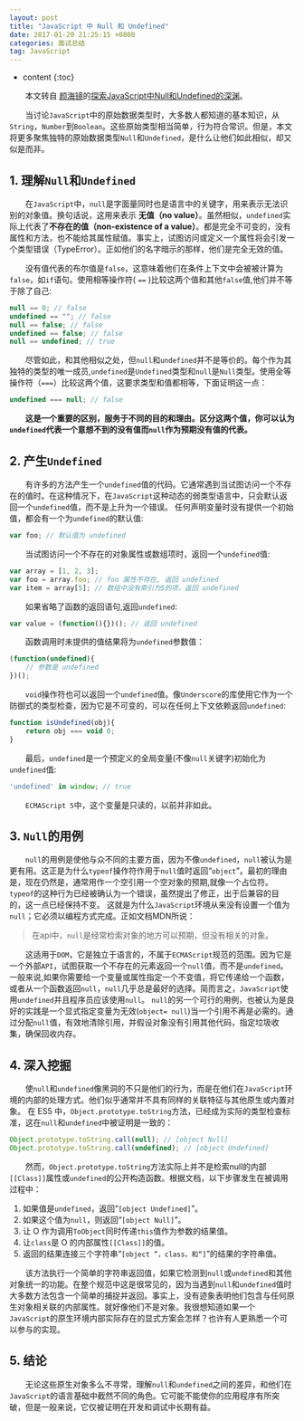 ```yaml
---
layout: post
title: "JavaScript 中 Null 和 Undefined"
date: 2017-01-20 21:25:15 +0800
categories: 面试总结
tag: JavaScript
---
```


* content
{:toc}

　　本文转自 [颜海镜](http://yanhaijing.com/)的[探索JavaScript中Null和Undefined的深渊](http://yanhaijing.com/javascript/2014/01/05/exploring-the-abyss-of-null-and-undefined-in-javascript/)。


　　当讨论```JavaScript```中的原始数据类型时，大多数人都知道的基本知识，从```String```，```Number```到```Boolean```。这些原始类型相当简单，行为符合常识。但是，本文将更多聚焦独特的原始数据类型```Null```和```Undefined```，是什么让他们如此相似，却又似是而非。<!-- more -->

## 1. 理解```Null```和```Undefined```

　　在```JavaScript```中，```null```是字面量同时也是语言中的关键字，用来表示无法识别的对象值。换句话说，这用来表示 **无值（no value）**。虽然相似，```undefined```实际上代表了**不存在的值（non-existence of a value）**。都是完全不可变的，没有属性和方法，也不能给其属性赋值。事实上，试图访问或定义一个属性将会引发一个类型错误（TypeError）。正如他们的名字暗示的那样，他们是完全无效的值。

　　没有值代表的布尔值是```false```，这意味着他们在条件上下文中会被被计算为```false```，如```if```语句。使用相等操作符( ```==``` )比较这两个值和其他```false```值,他们并不等于除了自己:

```js
null == 0; // false
undefined == ""; // false
null == false; // false
undefined == false; // false
null == undefined; // true
```

　　尽管如此，和其他相似之处，但```null```和```undefined```并不是等价的。每个作为其独特的类型的唯一成员,```undefined```是```Undefined```类型和```null```是```Null```类型。使用全等操作符（```===```）比较这两个值，这要求类型和值都相等，下面证明这一点：

```js
undefined === null; // false
```

　　**这是一个重要的区别，服务于不同的目的和理由。区分这两个值，你可以认为```undefined```代表一个意想不到的没有值而```null```作为预期没有值的代表。**

## 2. 产生```Undefined```

　　有许多的方法产生一个```undefined```值的代码。它通常遇到当试图访问一个不存在的值时。在这种情况下，在```JavaScript```这种动态的弱类型语言中，只会默认返回一个```undefined```值，而不是上升为一个错误。 任何声明变量时没有提供一个初始值，都会有一个为```undefined```的默认值:

```js
var foo; // 默认值为 undefined
```

　　当试图访问一个不存在的对象属性或数组项时，返回一个```undefined```值:

```js
var array = [1, 2, 3];
var foo = array.foo; // foo 属性不存在, 返回 undefined
var item = array[5]; // 数组中没有索引为5的项，返回 undefined
```

　　如果省略了函数的返回语句,返回```undefined```:

```js
var value = (function(){})(); // 返回 undefined
```

　　函数调用时未提供的值结果将为```undefined```参数值：

```js
(function(undefined){
    // 参数是 undefined
})();
```

　　```void```操作符也可以返回一个```undefined```值。像```Underscore```的库使用它作为一个防御式的类型检查，因为它是不可变的，可以在任何上下文依赖返回```undefined```:

```js
function isUndefined(obj){
    return obj === void 0;
}
```

　　最后，```undefined```是一个预定义的全局变量(不像```null```关键字)初始化为```undefined```值:

```js
'undefined' in window; // true
```

　　```ECMAScript 5```中，这个变量是只读的，以前并非如此。

## 3. ```Null```的用例

　　```null```的用例是使他与众不同的主要方面，因为不像```undefined```，```null```被认为是更有用。这正是为什么```typeof```操作符作用于```null```值时返回“```object```”。最初的理由是，现在仍然是，通常用作一个空引用一个空对象的预期,就像一个占位符。```typeof```的这种行为已经被确认为一个错误，虽然提出了修正，出于后兼容的目的，这一点已经保持不变。 这就是为什么```JavaScript```环境从来没有设置一个值为```null```；它必须以编程方式完成。正如文档MDN所说：

> 在api中，```null```是经常检索对象的地方可以预期，但没有相关的对象。

　　这适用于```DOM```，它是独立于语言的，不属于```ECMAScript```规范的范围。因为它是一个外部```API```，试图获取一个不存在的元素返回一个```null```值，而不是```undefined```。 一般来说,如果你需要给一个变量或属性指定一个不变值，将它传递给一个函数，或者从一个函数返回```null```，```null```几乎总是最好的选择。简而言之，```JavaScript```使用```undefined```并且程序员应该使用```null```。 ```null```的另一个可行的用例，也被认为是良好的实践是一个显式指定变量为无效(```object= null```)当一个引用不再是必需的。通过分配```null```值，有效地清除引用，并假设对象没有引用其他代码，指定垃圾收集，确保回收内存。

## 4. 深入挖掘

　　使```null```和```undefined```像黑洞的不只是他们的行为，而是在他们在```JavaScript```环境的内部的处理方式。他们似乎通常并不具有同样的关联特征与其他原生或内置对象。 在 ES5 中，```Object.prototype.toString```方法，已经成为实际的类型检查标准，这在```null```和```undefined```中被证明是一致的：

```js
Object.prototype.toString.call(null); // [object Null]
Object.prototype.toString.call(undefined); // [object Undefined]
```

　　然而，```Object.prototype.toString```方法实际上并不是检索null的内部```[[Class]]```属性或```undefined```的公开构造函数。根据文档，以下步骤发生在被调用过程中：

1. 如果值是```undefined```，返回“```[object Undefined]```”。
2. 如果这个值为```null```，则返回“```[object Null]```”。
3. 让 O 作为调用```ToObject```同时传递```this```值作为参数的结果值。
4. 让```class```是 O 的内部属性```[[Class]]```的值。
5. 返回的结果连接三个字符串“```[object ”，class，和“]```”的结果的字符串值。

　　该方法执行一个简单的字符串返回值，如果它检测到```null```或```undefined```和其他对象统一的功能。在整个规范中这是很常见的，因为当遇到```null```和```undefined```值时大多数方法包含一个简单的捕捉并返回。事实上，没有迹象表明他们包含与任何原生对象相关联的内部属性。就好像他们不是对象。我很想知道如果一个```JavaScript```的原生环境内部实际存在的显式方案会怎样？也许有人更熟悉一个可以参与的实现。

## 5. 结论

　　无论这些原生对象多么不寻常，理解```null```和```undefined```之间的差异，和他们在```JavaScript```的语言基础中截然不同的角色。它可能不能使你的应用程序有所突破，但是一般来说，它仅被证明在开发和调试中长期有益。